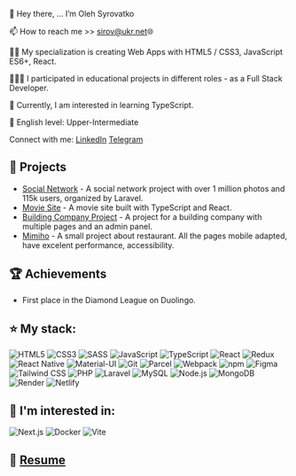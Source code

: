 👋 Hey there, ... I’m Oleh Syrovatko

📫 How to reach me >> sirov@ukr.net🌐

✍🏼 My specialization is creating Web Apps with HTML5 / CSS3, JavaScript ES6+, React.

👷🏼‍♂️ I participated in educational projects in different roles - as a Full Stack Developer.

🧠 Currently, I am interested in learning TypeScript.

👅 English level: Upper-Intermediate

Connect with me:
[LinkedIn](https://www.linkedin.com/in/oleh-syrovatko/) [Telegram](https://t.me/OlehSyrovatko)

## 🚀 Projects

- [Social Network](https://1ua.com.ua) - A social network project with over 1 million photos and 115k users, organized by Laravel.
- [Movie Site](https://tsmovies.netlify.app) - A movie site built with TypeScript and React.
- [Building Company Project](https://afc.cn.ua) - A project for a building company with multiple pages and an admin panel.
- [Mimiho](https://olegsyrovatko.github.io/our-dream/) - A small project about restaurant. All the pages mobile adapted, have excelent performance, accessibility.

## 🏆 Achievements

- First place in the Diamond League on Duolingo.

## ⭐ My stack:

![HTML5](https://img.shields.io/badge/html5-%23E34F26.svg?&style=for-the-badge&logo=html5&logoColor=white)
![CSS3](https://img.shields.io/badge/css3-%231572B6.svg?&style=for-the-badge&logo=css3&logoColor=white)
![SASS](https://img.shields.io/badge/sass-%23CC6699.svg?&style=for-the-badge&logo=sass&logoColor=white)
![JavaScript](https://img.shields.io/badge/javascript-%23F7DF1E.svg?&style=for-the-badge&logo=javascript&logoColor=black)
![TypeScript](https://img.shields.io/badge/typescript-%23007ACC.svg?&style=for-the-badge&logo=typescript&logoColor=white)
![React](https://img.shields.io/badge/react-%2320232A.svg?&style=for-the-badge&logo=react&logoColor=%2361DAFB)
![Redux](https://img.shields.io/badge/redux-%23764ABC.svg?&style=for-the-badge&logo=redux&logoColor=white)
![React Native](https://img.shields.io/badge/react_native-%2320232A.svg?&style=for-the-badge&logo=react&logoColor=%2361DAFB)
![Material-UI](https://img.shields.io/badge/Material--UI-%230081CB.svg?&style=for-the-badge&logo=material-ui&logoColor=white)
![Git](https://img.shields.io/badge/git-%23F05033.svg?&style=for-the-badge&logo=git&logoColor=white)
![Parcel](https://img.shields.io/badge/parsel-%23FF6610.svg?&style=for-the-badge&logo=parcel&logoColor=white)
![Webpack](https://img.shields.io/badge/webpack-%238DD6F9.svg?&style=for-the-badge&logo=webpack&logoColor=black)
![npm](https://img.shields.io/badge/npm-%23CB3837.svg?&style=for-the-badge&logo=npm&logoColor=white)
![Figma](https://img.shields.io/badge/figma-%23F24E1E.svg?&style=for-the-badge&logo=figma&logoColor=white)
![Tailwind CSS](https://img.shields.io/badge/tailwindcss-%2338B2AC.svg?&style=for-the-badge&logo=tailwind-css&logoColor=white)
![PHP](https://img.shields.io/badge/php-%23777BB4.svg?&style=for-the-badge&logo=php&logoColor=white)
![Laravel](https://img.shields.io/badge/laravel-%23FF2D20.svg?&style=for-the-badge&logo=laravel&logoColor=white)
![MySQL](https://img.shields.io/badge/mysql-%234479A1.svg?&style=for-the-badge&logo=mysql&logoColor=white)
![Node.js](https://img.shields.io/badge/node.js-%23339933.svg?&style=for-the-badge&logo=nodedotjs&logoColor=white)
![MongoDB](https://img.shields.io/badge/mongodb-%2347A248.svg?&style=for-the-badge&logo=mongodb&logoColor=white)
![Render](https://img.shields.io/badge/render-%23646CFF.svg?&style=for-the-badge&logo=render&logoColor=white)
![Netlify](https://img.shields.io/badge/netlify-%2300C7B7.svg?&style=for-the-badge&logo=netlify&logoColor=white)

## 🧠 I'm interested in:

![Next.js](https://img.shields.io/badge/next.js-%23000000.svg?&style=for-the-badge&logo=nextdotjs&logoColor=white)
![Docker](https://img.shields.io/badge/docker-%232496ED.svg?&style=for-the-badge&logo=docker&logoColor=white)
![Vite](https://img.shields.io/badge/vite-%23646CFF.svg?&style=for-the-badge&logo=vite&logoColor=white)

## 📄 [Resume](https://github.com/OlegSyrovatko/cv/blob/main/Junior%20Front-End%20Developer.pdf)
